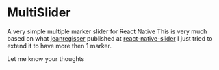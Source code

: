 # MultiSlider
A very simple multiple marker slider for React Native
This is very much based on what [jeanregisser](https://github.com/jeanregisser) published at [react-native-slider](https://github.com/jeanregisser/react-native-slider) I just tried to extend it to have more then 1 marker. 

Let me know your thoughts
